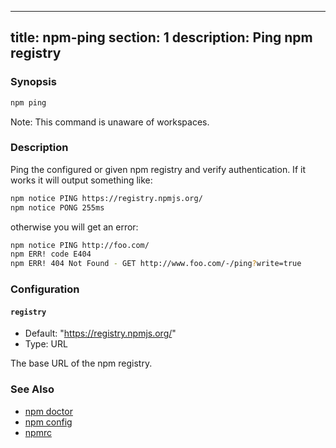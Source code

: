 ______________________________________________________________________

## title: npm-ping section: 1 description: Ping npm registry

### Synopsis

```bash
npm ping
```

Note: This command is unaware of workspaces.

### Description

Ping the configured or given npm registry and verify authentication.
If it works it will output something like:

```bash
npm notice PING https://registry.npmjs.org/
npm notice PONG 255ms
```

otherwise you will get an error:

```bash
npm notice PING http://foo.com/
npm ERR! code E404
npm ERR! 404 Not Found - GET http://www.foo.com/-/ping?write=true
```

### Configuration

#### `registry`

- Default: "https://registry.npmjs.org/"
- Type: URL

The base URL of the npm registry.

### See Also

- [npm doctor](/commands/npm-doctor)
- [npm config](/commands/npm-config)
- [npmrc](/configuring-npm/npmrc)
